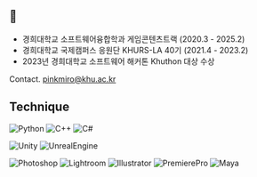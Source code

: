 ## 👋
- 경희대학교 소프트웨어융합학과 게임콘텐츠트랙 (2020.3 - 2025.2)
- 경희대학교 국제캠퍼스 응원단 KHURS-LA 40기 (2021.4 - 2023.2)
- 2023년 경희대학교 소프트웨어 해커톤 Khuthon 대상 수상
  
Contact. pinkmiro@khu.ac.kr
    

## Technique
![Python](https://img.shields.io/badge/Python-3776AB.svg?&style=for-the-badge&logo=Python&logoColor=white)
![C++](https://img.shields.io/badge/C++-00599C.svg?&style=for-the-badge&logo=cplusplus&logoColor=white)
![C#](https://img.shields.io/badge/C%23-512BD4.svg?&style=for-the-badge&logo=csharp&logoColor=white)  

![Unity](https://img.shields.io/badge/Unity-000000.svg?&style=for-the-badge&logo=unity&logoColor=white)
![UnrealEngine](https://img.shields.io/badge/Unreal%20Engine-0E1128.svg?&style=for-the-badge&logo=unrealengine&logoColor=white)  

![Photoshop](https://img.shields.io/badge/Photoshop-31A8FF.svg?&style=for-the-badge&logo=adobephotoshop&logoColor=black)
![Lightroom](https://img.shields.io/badge/Lightroom-31A8FF.svg?&style=for-the-badge&logo=adobelightroom&logoColor=black)
![Illustrator](https://img.shields.io/badge/Illustrator-FF9A00.svg?&style=for-the-badge&logo=adobeillustrator&logoColor=black)
![PremierePro](https://img.shields.io/badge/Premiere%20Pro-9999FF.svg?&style=for-the-badge&logo=adobepremierePro&logoColor=black)
![Maya](https://img.shields.io/badge/Maya-37A5CC.svg?&style=for-the-badge&logo=autodeskmaya&logoColor=white)



<!--
**ketchupmustardmayonnaise/ketchupmustardmayonnaise** is a ✨ _special_ ✨ repository because its `README.md` (this file) appears on your GitHub profile.

Here are some ideas to get you started:

- 🔭 I’m currently working on ...
- 🌱 I’m currently learning ...
- 👯 I’m looking to collaborate on ...
- 🤔 I’m looking for help with ...
- 💬 Ask me about ...
- 📫 How to reach me: ...
- 😄 Pronouns: ...
- ⚡ Fun fact: ...
-->
